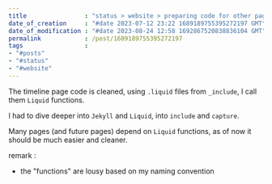 ```yaml
---
title                : "status > website > preparing code for other pages"
date_of_creation     : "#date 2023-07-12 23:22 1689189755395272197 GMT"
date_of_modification : "#date 2023-08-24 12:58 1692867520838836104 GMT"
permalink            : /post/1689189755395272197
tags                 :
- "#posts"
- "#status"
- "#website"
---
```


The timeline page code is cleaned, using `.liquid` files from `_include`, I call them `Liquid` functions.

I had to dive deeper into `Jekyll` and `Liquid`, into `include` and `capture`.

Many pages (and future pages) depend on `Liquid` functions, as of now it should be much easier and cleaner. 

remark :
- the "functions" are lousy based on my naming convention